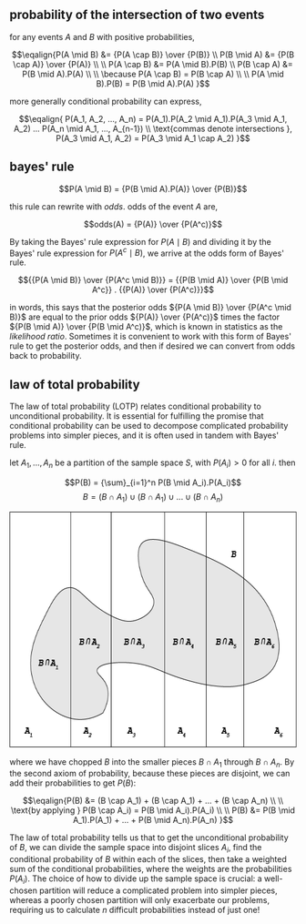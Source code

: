 ## probability of the intersection of two events

for any events $A$ and $B$ with positive probabilities,

$$\eqalign{P(A \mid B) &= {P(A \cap B)} \over {P(B)} \\
           P(B \mid A) &= {P(B \cap A)} \over {P(A)} \\
\\
           P(A \cap B) &= P(A \mid B).P(B) \\
           P(B \cap A) &= P(B \mid A).P(A) \\
\\
           \because P(A \cap B) = P(B \cap A) \\
\\
           P(A \mid B).P(B) = P(B \mid A).P(A)
}$$

more generally conditional probability can express, 

$$\eqalign{
P(A_1, A_2, ..., A_n) = P(A_1).P(A_2 \mid A_1).P(A_3 \mid A_1, A_2) ... P(A_n \mid A_1, ..., A_{n-1}) \\
\text{commas denote intersections }, P(A_3 \mid A_1, A_2) = P(A_3 \mid A_1 \cap A_2)
}$$

## bayes' rule

$$P(A \mid B) = {P(B \mid A).P(A)} \over {P(B)}$$

this rule can rewrite with _odds_. odds of the event $A$ are,

$$odds(A) = {P(A)} \over {P(A^c)}$$

By taking the Bayes' rule expression for $P(A \mid B)$ and dividing it by the Bayes' rule
expression for $P(A^c \mid B)$, we arrive at the odds form of Bayes' rule.

$${{P(A \mid B)} \over {P(A^c \mid B)}} = {{P(B \mid A)} \over {P(B \mid A^c}} . {{P(A)} \over {P(A^c)}}$$

in words, this says that the posterior odds ${P(A \mid B)} \over {P(A^c \mid B)}$ are equal to the prior
odds ${P(A)} \over {P(A^c)}$ times the factor ${P(B \mid A)} \over {P(B \mid A^c)}$, which is known in 
statistics as the _likelihood ratio_. Sometimes it is convenient to work with this form of Bayes' rule to 
get the posterior odds, and then if desired we can convert from odds back to probability.

## law of total probability

The law of total probability (LOTP) relates conditional probability to unconditional probability. It is 
essential for fulfilling the promise that conditional probability can be used to decompose complicated 
probability problems into simpler pieces, and it is often used in tandem with Bayes' rule.

let $A_1, ..., A_n$ be a partition of the sample space $S$, with $P(A_i) > 0$ for all $i$. then

$$P(B) = {\sum}_{i=1}^n P(B \mid A_i).P(A_i)$$
$$B = (B \cap A_1) \cup (B \cap A_1) \cup ... \cup (B \cap A_n)$$

<img height="414" src="../../../images/Asset%2014.png" width="634" alt="partitioning event B"/>

where we have chopped $B$ into the smaller pieces $B \cap A_1$ through $B \cap A_n$. By the second axiom of
probability, because these pieces are disjoint, we can add their probabilities to get $P(B)$:

$$\eqalign{P(B) &= (B \cap A_1) + (B \cap A_1) + ... + (B \cap A_n) \\
\\
\text{by applying }  P(B \cap A_i) = P(B \mid A_i).P(A_i) \\
\\
P(B) &= P(B \mid A_1).P(A_1) + ... + P(B \mid A_n).P(A_n)
}$$

The law of total probability tells us that to get the unconditional probability of $B$, we can divide the sample 
space into disjoint slices $A_i$, find the conditional probability of $B$ within each of the slices, then take a 
weighted sum of the conditional probabilities, where the weights are the probabilities $P(A_i)$. The choice of 
how to divide up the sample space is crucial: a well-chosen partition will reduce a complicated problem into 
simpler pieces, whereas a poorly chosen partition will only exacerbate our problems, requiring us to calculate $n$
difficult probabilities instead of just one!